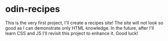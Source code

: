 # odin-recipes
This is the very first project, I'll create a recipes site!
The site will not look so good as I can demonstrate only HTML knowledge.
In the future, after I'll learn CSS and JS I'll revisit this project to enhance it.
Good luck!